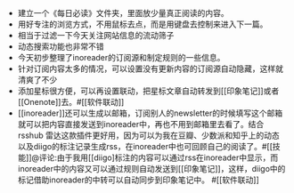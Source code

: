 - 建立一个《每日必读》文件夹，里面放少量真正阅读的内容。
- 用好专注的浏览方式，不用鼠标去点，而是用键盘去控制来进入下一篇。
- 相当于过滤一下今天关注网站信息的流动筛子
- 动态搜索功能也非常不错
- 今天初步整理了inoreader的订阅源和制定规则的一些信息。
- 针对订阅内容太多的情况，可以设置没有更新内容的订阅源自动隐藏，这样就清爽了不少
- 添加星标很方便，可以再设置联动，把星标文章自动转发到[[印象笔记]]或者[[Onenote]]去。#[[软件联动]] 
- [[inoreader]]还可以生成以邮箱，订阅别人的newsletter的时候填写这个邮箱就可以把内容直接发送到inoreader中，再也不用到邮箱里去看了。结合rsshub 雷达这款插件更好用，因为可以为我在豆瓣、少数派和知乎上的动态以及diigo的标注记录生成rss，在inoreader中也可回顾自己的阅读了。#[[技能]]@评论:由于我用[[diigo]标注的内容可以通过rss在inoreader中显示，而inoreader中的内容又可以通过规则自动发送到[[印象笔记]]，这样，diigo中的标记借助inoreader的中转可以自动同步到印象笔记中。 #[[软件联动]]
